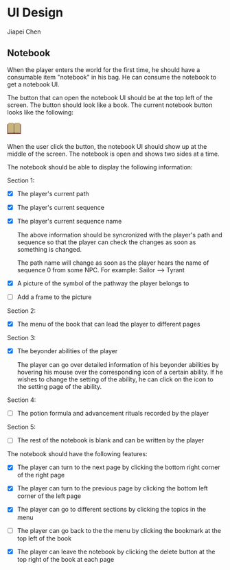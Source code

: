 # UI Design

Jiapei Chen

## Notebook

When the player enters the world for the first time, he should have a consumable item "notebook" in his bag. He can consume the notebook to get a notebook UI.

The button that can open the notebook UI should be at the top left of the screen. The button should look like a book. The current notebook button looks like the following:

![Notebook Button](../UI/ButtonPlay.png)

When the user click the button, the notebook UI should show up at the middle of the screen. The notebook is open and shows two sides at a time.

The notebook should be able to display the following information:

Section 1:

- [x] The player's current path
- [x] The player's current sequence
- [x] The player's current sequence name

  The above information should be syncronized with the player's path and sequence so that the player can check the changes as soon as something is changed.

  The path name will change as soon as the player hears the name of sequence 0 from some NPC. For example: Sailor --> Tyrant

- [x] A picture of the symbol of the pathway the player belongs to
  
- [ ] Add a frame to the picture

Section 2:

- [x] The menu of the book that can lead the player to different pages

Section 3:

- [x] The beyonder abilities of the player

  The player can go over detailed information of his beyonder abilities by hovering his mouse over the corresponding icon of a certain ability. If he wishes to change the setting of the ability, he can click on the icon to the setting page of the ability.

Section 4:

- [ ] The potion formula and advancement rituals recorded by the player

Section 5:

- [ ] The rest of the notebook is blank and can be written by the player

The notebook should have the following features:

- [x] The player can turn to the next page by clicking the bottom right corner of the right page

- [x] The player can turn to the previous page by clicking the bottom left corner of the left page

- [x] The player can go to different sections by clicking the topics in the menu

- [ ] The player can go back to the the menu by clicking the bookmark at the top left of the book

- [x] The player can leave the notebook by clicking the delete button at the top right of the book at each page